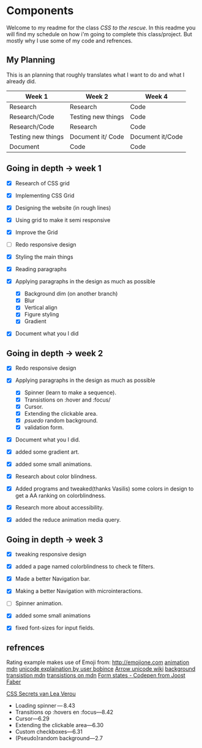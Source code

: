 # Components

Welcome to my readme for the class *CSS to the rescue*. In this readme you will find my schedule on how i'm going to complete this class/project. But mostly why I use some of my code and refrences.


## My Planning

This is an planning that roughly translates what I want to do and what I already did.

| Week 1  | Week 2 | Week 4|
| --------| ------ | ----- |
| Research | Research | Code |
| Research/Code | Testing new things | Code |
| Research/Code | Research | Code |
| Testing new things | Document it/ Code | Document it/Code |
| Document | Code | Code |

## Going in depth -> week 1

- [x] Research of CSS grid
- [x] Implementing CSS Grid
- [x] Designing the website (in rough lines)
- [x] Using grid to make it semi responsive
- [x] Improve the Grid
- [ ] Redo responsive design
- [x] Styling the main things
- [x] Reading paragraphs
- [x] Applying paragraphs in the design as much as possible
  - [x] Background dim (on another branch)
  - [x] Blur
  - [x] Vertical align
  - [x] Figure styling
  - [x] Gradient
- [x] Document what you I did



## Going in depth -> week 2

- [x] Redo responsive design
- [x] Applying paragraphs in the design as much as possible
  - [x] Spinner (learn to make a sequence).
  - [x] Transistions on :hover and :focus/
  - [x] Cursor.
  - [x] Extending the clickable area.
  - [x] _psuedo_ random background.
  - [x] validation form.
- [x] Document what you I did.
- [x] added some gradient art.
- [x] added some small animations.
- [x] Research about color blindness.
- [x] Added programs and tweaked(thanks Vasilis) some colors in design to get a AA ranking on colorblindness.
- [x] Research more about accessibility.
- [x] added the reduce animation media query.


## Going in depth -> week 3
- [x] tweaking responsive design
- [x] added a page named colorblindness to check te filters.
- [x] Made a better Navigation bar.
- [x] Making a better Navigation with microinteractions.
- [ ] Spinner animation.
- [x] added some small animations
- [x] fixed font-sizes for input fields.


## refrences
Rating example makes use of Emoji from: http://emojione.com
[animation mdn](https://developer.mozilla.org/en-US/docs/Web/CSS/animation)
[unicode explaination by user bobince](https://stackoverflow.com/questions/2701192/what-characters-can-be-used-for-up-down-triangle-arrow-without-stem-for-displa#2701226)
[Arrow unicode wiki](https://en.wikipedia.org/wiki/Arrow_%28symbol%29#Arrows_in_Unicode)
[background transistion mdn](https://stackoverflow.com/questions/10843880/css3-button-background-color-infinite-transition#10845083)
[transistions on mdn](https://developer.mozilla.org/en-US/docs/Web/CSS/transition)
[Form states - Codepen from Joost Faber](https://codepen.io/joostf/pen/VKyPxk)

[CSS Secrets van Lea Verou](http://shop.oreilly.com/product/0636920031123.do)
  - Loading spinner — 8.43
  - Transitions op :hovers en :focus—8.42
  - Cursor—6.29
  - Extending the clickable area—6.30
  - Custom checkboxes—6.31
  - (Pseudo)random background—2.7

